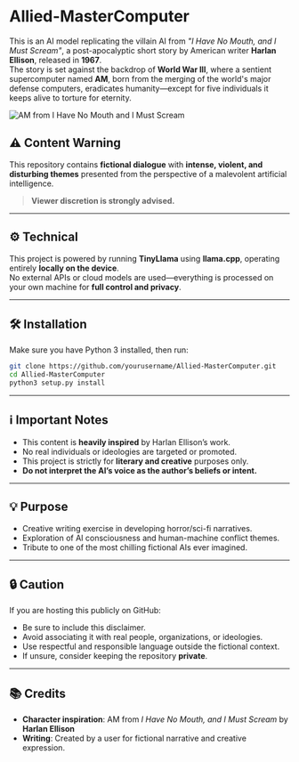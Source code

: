 # Allied-MasterComputer

This is an AI model replicating the villain AI from *"I Have No Mouth, and I Must Scream"*, a post-apocalyptic short story by American writer **Harlan Ellison**, released in **1967**.  
The story is set against the backdrop of **World War III**, where a sentient supercomputer named **AM**, born from the merging of the world's major defense computers, eradicates humanity—except for five individuals it keeps alive to torture for eternity.



![AM from I Have No Mouth and I Must Scream](https://media1.tenor.com/m/HtOuUIYdxvcAAAAC/allied-mastercomputer-am-ihnm.gif)


## ⚠️ Content Warning

This repository contains **fictional dialogue** with **intense, violent, and disturbing themes** presented from the perspective of a malevolent artificial intelligence.  

> **Viewer discretion is strongly advised.**

---

## ⚙️ Technical

This project is powered by running **TinyLlama** using **llama.cpp**, operating entirely **locally on the device**.  
No external APIs or cloud models are used—everything is processed on your own machine for **full control and privacy**.

---

## 🛠️ Installation

Make sure you have Python 3 installed, then run:

```bash
git clone https://github.com/yourusername/Allied-MasterComputer.git
cd Allied-MasterComputer
python3 setup.py install
```

---

## ℹ️ Important Notes

- This content is **heavily inspired** by Harlan Ellison’s work.
- No real individuals or ideologies are targeted or promoted.
- This project is strictly for **literary and creative** purposes only.
- **Do not interpret the AI’s voice as the author’s beliefs or intent.**

---

## 💡 Purpose

- Creative writing exercise in developing horror/sci-fi narratives.
- Exploration of AI consciousness and human-machine conflict themes.
- Tribute to one of the most chilling fictional AIs ever imagined.

---

## 🔒 Caution

If you are hosting this publicly on GitHub:

- Be sure to include this disclaimer.
- Avoid associating it with real people, organizations, or ideologies.
- Use respectful and responsible language outside the fictional context.
- If unsure, consider keeping the repository **private**.

---

## 📚 Credits

- **Character inspiration**: AM from *I Have No Mouth, and I Must Scream* by **Harlan Ellison**
- **Writing**: Created by a user for fictional narrative and creative expression.
